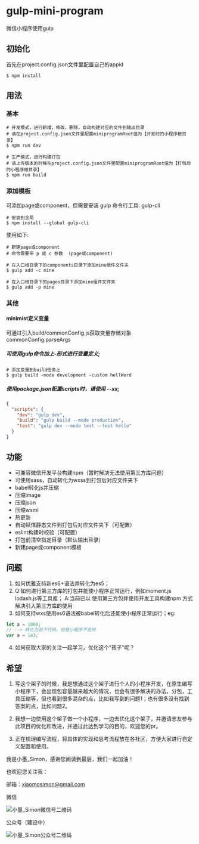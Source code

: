 # gulp-mini-program
微信小程序使用gulp

## 初始化
首先在project.config.json文件里配置自己的appid

```
$ npm install
```

## 用法

### 基本

```
# 开发模式，进行新增，修改，删除，自动构建对应的文件到输出目录
# 请在project.config.json文件里配置miniprogramRoot值为【开发时的小程序根目录】
$ npm run dev

# 生产模式，进行构建打包
# 请上传版本的时候在project.config.json文件里配置miniprogramRoot值为【打包后的小程序根目录】
$ npm run build

```

### 添加模板
可添加page或component，但需要安装 gulp 命令行工具: gulp-cli
```
# 安装到全局
$ npm install --global gulp-cli
```
使用如下:
```
# 新建page或component
# 命令需要带 p 或 c 参数  (page或component)

# 在入口根目录下的components目录下添加mine组件文件夹
$ gulp add -c mine

# 在入口根目录下的pages目录下添加mine组件文件夹
$ gulp add -p mine
```

### 其他

#### minimist定义变量
可通过引入build/commonConfig.js获取变量存储对象commonConfig.parseArgs

##### 可使用gulp命令加上-形式进行变量定义;
```
# 添加变量到build任务上
$ gulp build -mode development -custom hellWord
```

##### 使用package.json配置scripts时，请使用 --xx;
```json
{
  "scripts": {
    "dev": "gulp dev",
    "build": "gulp build --mode production",
    "test": "gulp dev --mode test --test hello"
  }
}
```

## 功能

- 可兼容微信开发平台构建npm（暂时解决无法使用第三方库问题）
- 可使用sass，自动转化为wxss到打包后对应文件夹下
- babel转化js并压缩
- 压缩image
- 压缩json
- 压缩wxml
- 热更新
- 自动赋值静态文件到打包后对应文件夹下（可配置）
- eslint构建时校验（可配置）
- 打包前清空指定目录（默认输出目录）
- 新建page或component模板


## 问题

1. 如何优雅支持新es6+语法并转化为es5；
2. Q:如何进行第三方库的打包并能使小程序正常运行，例如moment.js lodash.js等工具库；
   A:当前已以 使用第三方包并使用开发工具构建npm 方式解决引入第三方库的使用
3. 如何支持wxs使用es6语法被babel转化后还能使小程序正常运行；eg:
```js
let a = 1000;
// --> 转化为如下代码，但是小程序不支持
var a = 1e3;
```
4. 如何获取大家的关注一起学习，优化这个"孩子"呢？


## 希望
1. 写这个架子的时候，我是想通过这个架子进行个人的小程序开发，在原生编写小程序下，会出现包容量越来越大的情况，也会有很多解决的办法，分包，工具压缩等，但也看到很多混杂的点，比如我写到的问题1；也有很多没有找到答案的点，比如问题2。

2. 我想一边使用这个架子做一个小程序，一边去优化这个架子，并邀请志友参与此项目的优化和改进，并通过此达到学习的目的，欢迎您的pr。

3. 正在梳理编写流程，将具体的实现和思考流程放在各社区，方便大家进行自定义配置和使用。


我是小墨_Simon，感谢您阅读到最后，我们一起加油！

也欢迎您关注我：

邮箱：xiaomosimon@gmail.com

微信

![小墨_Simon微信号二维码](https://raw.githubusercontent.com/xiaomosimon/xiaomosimon.github.io/master/%E5%BE%AE%E4%BF%A1%E5%8F%B7.jpg)


公众号（建设中）

![小墨_Simon公众号二维码](https://raw.githubusercontent.com/xiaomosimon/xiaomosimon.github.io/master/%E5%BE%AE%E4%BF%A1%E5%85%AC%E4%BC%97%E5%8F%B7.jpg)